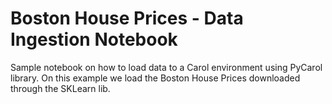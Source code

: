 # Boston House Prices - Data Ingestion Notebook

Sample notebook on how to load data to a Carol environment using PyCarol library.
On this example we load the Boston House Prices downloaded through the SKLearn lib.